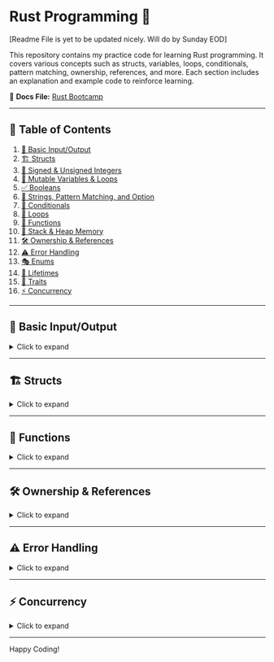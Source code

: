 # Rust Programming 🚀

[Readme File is yet to be updated nicely. Will do by Sunday EOD]

This repository contains my practice code for learning Rust programming. It covers various concepts such as structs, variables, loops, conditionals, pattern matching, ownership, references, and more. Each section includes an explanation and example code to reinforce learning.

📄 **Docs File:** [Rust Bootcamp](https://projects.100xdevs.com/tracks/rust-bootcamp/Rust-Bootcamp-1)

---

## 📖 Table of Contents

1. [📝 Basic Input/Output](#basic-inputoutput)
2. [🏗️ Structs](#structs)
3. [🔢 Signed & Unsigned Integers](#signed--unsigned-integers)
4. [🔄 Mutable Variables & Loops](#mutable-variables--loops)
5. [✅ Booleans](#booleans)
6. [📜 Strings, Pattern Matching, and Option](#strings-pattern-matching-and-option)
7. [🔀 Conditionals](#conditionals)
8. [🔁 Loops](#loops)
9. [📌 Functions](#functions)
10. [🧠 Stack & Heap Memory](#stack--heap-memory)
11. [🛠️ Ownership & References](#ownership--references)
12. [⚠️ Error Handling](#error-handling)
13. [🎭 Enums](#enums)
14. [📏 Lifetimes](#lifetimes)
15. [📐 Traits](#traits)
16. [⚡ Concurrency](#concurrency)

---

## 📝 Basic Input/Output

<details>
<summary>Click to expand</summary>

### 🧐 Explanation

Rust's standard input/output operations use the `std::io` module. This example takes two numbers as input and prints their sum.

#### 📌 Additional Concepts:

- `read_line` method for user input
- `trim()` to remove newline characters
- `parse()` to convert strings to numbers
- Handling errors using `expect()`

```rust
use std::io;

fn main() {
    println!("Enter two numbers:");
    let mut input1 = String::new();
    let mut input2 = String::new();

    io::stdin().read_line(&mut input1).expect("Failed to read input");
    io::stdin().read_line(&mut input2).expect("Failed to read input");

    let num1: f64 = input1.trim().parse().expect("Invalid number");
    let num2: f64 = input2.trim().parse().expect("Invalid number");

    println!("The sum is: {}", num1 + num2);
}
```

</details>

---

## 🏗️ Structs

<details>
<summary>Click to expand</summary>

### 🧐 Explanation

Structs allow defining custom data types that group multiple related fields together.

#### 📌 Additional Concepts:

- Struct field access using `.` notation
- Implementing methods using `impl`
- Structs can have methods for functionality

```rust
struct User {
    name: String,
    age: u32,
    email: String,
    active: bool,
}

impl User {
    fn is_active(&self) -> bool {
        self.active
    }
}

fn main() {
    let user = User {
        name: String::from("Aditya"),
        age: 22,
        email: String::from("aditya@av.com"),
        active: true,
    };

    println!("User is active: {}", user.is_active());
}
```

</details>

---

## 📌 Functions

<details>
<summary>Click to expand</summary>

### 🧐 Explanation

Functions in Rust are used to organize and reuse code efficiently.

#### 📌 Additional Concepts:

- Function parameters and return types
- Using `->` to specify return type
- Returning early with `return`

```rust
fn add(a: i32, b: i32) -> i32 {
    return a + b;
}

fn main() {
    let sum = add(5, 7);
    println!("The sum is: {}", sum);
}
```

</details>

---

## 🛠️ Ownership & References

<details>
<summary>Click to expand</summary>

### 🧐 Explanation

Ownership ensures memory safety by enforcing unique data ownership.

#### 📌 Additional Concepts:

- Move semantics
- Borrowing with `&` references
- Mutable references with `&mut`

```rust
fn main() {
    let s1 = String::from("Hello");
    let s2 = s1.clone();
    println!("s1: {}", s1);
    println!("s2: {}", s2);
}
```

</details>

---

## ⚠️ Error Handling

<details>
<summary>Click to expand</summary>

### 🧐 Explanation

Rust provides error handling using `Result` and `Option` enums.

#### 📌 Additional Concepts:

- Unwrapping safely with `match`
- Propagating errors using `?`
- Handling `None` cases in `Option`

```rust
fn divide(numerator: f64, denominator: f64) -> Result<f64, String> {
    if denominator == 0.0 {
        return Err(String::from("Cannot divide by zero"));
    }
    Ok(numerator / denominator)
}

fn main() {
    match divide(10.0, 2.0) {
        Ok(result) => println!("Result: {}", result),
        Err(e) => println!("Error: {}", e),
    }
}
```

</details>

---

## ⚡ Concurrency

<details>
<summary>Click to expand</summary>

### 🧐 Explanation

Rust provides concurrency through threads and message passing.

#### 📌 Additional Concepts:

- Creating threads with `std::thread`
- Using `join()` to wait for threads
- Message passing with `mpsc`

```rust
use std::thread;
use std::time::Duration;

fn main() {
    let handle = thread::spawn(|| {
        for i in 1..5 {
            println!("Hello from thread: {}", i);
            thread::sleep(Duration::from_millis(500));
        }
    });

    handle.join().unwrap();
}
```

</details>

---

Happy Coding!
